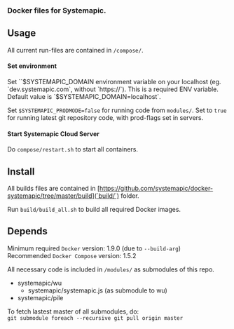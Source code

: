 ### Docker files for Systemapic.


## Usage
All current run-files are contained in `/compose/`. 

#### Set environment
Set ``$SYSTEMAPIC_DOMAIN environment variable on your localhost (eg. `dev.systemapic.com`, without `https://`). This is a required ENV variable. Default value is `$SYSTEMAPIC_DOMAIN=localhost`.

Set `$SYSTEMAPIC_PRODMODE=false` for running code from `modules/`. Set to `true` for running latest git repository code, with prod-flags set in servers. 


#### Start Systemapic Cloud Server
Do `compose/restart.sh` to start all containers. 


## Install

All builds files are contained in [https://github.com/systemapic/docker-systemapic/tree/master/build](`build/`) folder. 

Run `build/build_all.sh` to build all required Docker images.

## Depends
Minimum required `Docker` version: 1.9.0 (due to `--build-arg`)  
Recommended `Docker Compose` version: 1.5.2  

All necessary code is included in `/modules/` as submodules of this repo.  
 - systemapic/wu  
   - systemapic/systemapic.js (as submodule to wu)  
 - systemapic/pile  

To fetch lastest master of all submodules, do:  
`git submodule foreach --recursive git pull origin master`